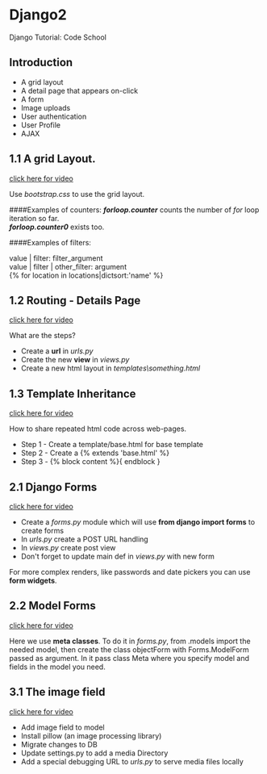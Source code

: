 # Django2

Django Tutorial: Code School


## Introduction

* A grid layout
* A detail page that appears on-click
* A form
* Image uploads
* User authentication
* User Profile
* AJAX

## 1.1 A grid Layout.

[click here for video](https://codeschool-vfs.cdn-ec.viddler.com/codeschool_mgec0n5fizfqaso8t73hw93q175v6u.mp4?fd9f2a1c14aadf1069f046ce61f41e2b05c31bf4bc1c0f4df9c4be0f624ebe7fd6b05edfe9d561ca84aae08161d916ca26d5175ac66dc4c1eb5666bc6c0e2c1430033d98aa23ca5b0d4912394c09629e2bef)

Use _bootstrap.css_ to use the grid layout.

####Examples of counters:
**_forloop.counter_** counts the number of *for* loop iteration so far. <br>
**_forloop.counter0_** exists too. <br>

####Examples of filters:

value | filter: filter_argument <br>
value | filter | other_filter: argument <br>
{% for location in locations|dictsort:'name' %} <br>
 
## 1.2 Routing - Details Page

[click here for video](https://codeschool-vfs.cdn-ec.viddler.com/codeschool_163b007o2ha24y513krpzi1oa1kjrv.mp4?fd9f2a1c14aadf1069f046ce61f41e2b05c31bf4bc1c0f4df9c4be0f6346ba7e53ca6aff382572930ae861f7c20d418958fca617d94c6a7cf0ec9d60ee7e7b7779aceb4a0313c7405e2776148c10da94a889)

What are the steps? <br>
* Create a **url** in _urls.py_ <br>
* Create the new **view** in _views.py_ <br>
* Create a new html layout in _templates\something.html_ <br>

## 1.3 Template Inheritance

[click here for video](https://codeschool-vfs.cdn-ec.viddler.com/codeschool_94y97pg1l0f9q2uvn3dkm724f9rbqg.mp4?fd9f2a1c14aadf1069f046ce61f41e2b05c31bf4bc1c0f4df9c4be0f6346bb73a31633cdb12a0e4199c76b97264db3e8f469512c83bf5c9172f390d7a06a3ed0de31df204b3dcbc185fd90b663843cd04c81)

How to share repeated html code across web-pages.

* Step 1 - Create a template/base.html for base template
* Step 2 - Create a {% extends 'base.html' %}
* Step 3 - {% block content %}{ endblock }

## 2.1 Django Forms

[click here for video](https://codeschool-vfs.cdn-ec.viddler.com/codeschool_1rgnc9lgvqpki1auyhis7fyv00j9p3.mp4?fd9f2a1c14aadf1069f046ce61f41e2b05c31bf4bc1c0f4df9c4be0f6346bf7917d89ad9fdbe62874a418ece97bfca12275c38690bc41bd63146a9b21ac891a84a89ecba36d443d3b7c770de6ff7ed2a275f)

* Create a _forms.py_ module which will use **from django import forms** to create forms <br>
* In _urls.py_ create a POST URL handling <br>
* In _views.py_ create post view
* Don't forget to update main def in _views.py_ with new form

For more complex renders, like passwords and date pickers you can use **form widgets**.

## 2.2 Model Forms

[click here for video](https://codeschool-vfs.cdn-ec.viddler.com/codeschool_13544w8ks1zby1i6uqq417imfauxo9.mp4?fd9f2a1c14aadf1069f046ce61f41e2b05c31bf4bc1c0f4df9c4be0f6346b07c1bcf62d49fc63d5cac3f94ee63c1b260c9302db783598fee4e6764fb75e569ed3ab711226009d3ce70d5af2ea367cdb64edb)

Here we use **meta classes**.
To do it in _forms.py_, from .models import the needed model, then create the class objectForm with Forms.ModelForm 
passed as argument. In it pass class Meta where you specify model and fields in the model you need.

## 3.1 The image field

[click here for video](https://codeschool-vfs.cdn-ec.viddler.com/codeschool_s3wredjukrxp1ppoqgxegwadn17szj.mp4?fd9f2a1c14aadf1069f046ce61f41e2b05c31bf4bc1c0f4df9c4be0f6347bb78d166584e4a219ecfc9f05d3877fb0c941a2913486a07a171e41c035b030ee8f9d4fda778c4e219586067d038171459ca0c68)

* Add image field to model
* Install pillow (an image processing library)
* Migrate changes to DB
* Update settings.py to add a media Directory
* Add a special debugging URL to _urls.py_ to serve media files locally



